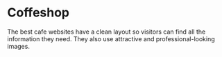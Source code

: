 # Coffeshop
The best cafe websites have a clean layout so visitors can find all the information they need. They also use attractive and professional-looking images.
